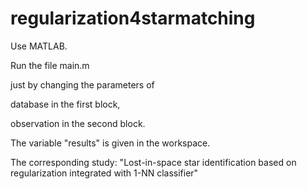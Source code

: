 # regularization4starmatching

Use MATLAB.

Run the file main.m 

just by changing the parameters of

database in the first block,

observation in the second block.

The variable "results" is given in the workspace.

The corresponding study: "Lost-in-space star identification based on regularization integrated with 1-NN classifier"
